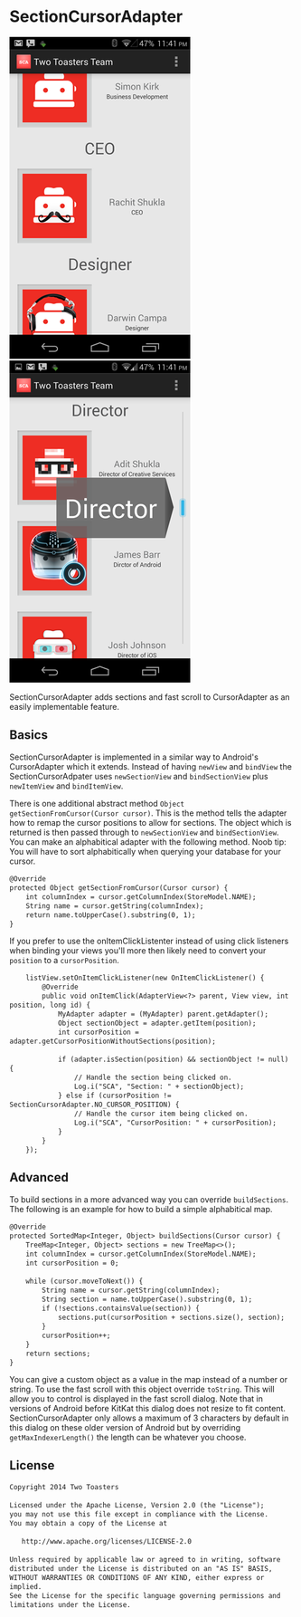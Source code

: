 # SectionCursorAdapter

![sections](screenshots/sections.png)      ![dialog](screenshots/dialog.png)

SectionCursorAdapter adds sections and fast scroll to CursorAdapter as an easily implementable feature. 

## Basics
SectionCursorAdapter is implemented in a similar way to Android's CursorAdapter which it extends. Instead of having `newView` and `bindView` the SectionCursorAdpater uses `newSectionView` and `bindSectionView` plus `newItemView` and `bindItemView`. 

There is one additional abstract method `Object getSectionFromCursor(Cursor cursor)`. This is the method tells the adapter how to remap the cursor positions to allow for sections. The object which is returned is then passed through to `newSectionView` and `bindSectionView`. You can make an alphabitical adapter with the following method. Noob tip: You will have to sort alphabitically when querying your database for your cursor.

    @Override
    protected Object getSectionFromCursor(Cursor cursor) {
        int columnIndex = cursor.getColumnIndex(StoreModel.NAME);
        String name = cursor.getString(columnIndex);
        return name.toUpperCase().substring(0, 1);
    }

If you prefer to use the onItemClickListenter instead of using click listeners when binding your views you'll more then likely need to convert your `position` to a `cursorPosition`.

        listView.setOnItemClickListener(new OnItemClickListener() {
            @Override
            public void onItemClick(AdapterView<?> parent, View view, int position, long id) {
                MyAdapter adapter = (MyAdapter) parent.getAdapter();
                Object sectionObject = adapter.getItem(position);
                int cursorPosition = adapter.getCursorPositionWithoutSections(position);
                
                if (adapter.isSection(position) && sectionObject != null) {
                    // Handle the section being clicked on.
                    Log.i("SCA", "Section: " + sectionObject);
                } else if (cursorPosition != SectionCursorAdapter.NO_CURSOR_POSITION) {
                    // Handle the cursor item being clicked on.
                    Log.i("SCA", "CursorPosition: " + cursorPosition);
                }
            }
        });

## Advanced
To build sections in a more advanced way you can override `buildSections`. The following is an example for how to build a simple alphabitical map.

    @Override
    protected SortedMap<Integer, Object> buildSections(Cursor cursor) {
        TreeMap<Integer, Object> sections = new TreeMap<>();
        int columnIndex = cursor.getColumnIndex(StoreModel.NAME);
        int cursorPosition = 0;
        
        while (cursor.moveToNext()) {
            String name = cursor.getString(columnIndex);
            String section = name.toUpperCase().substring(0, 1);
            if (!sections.containsValue(section)) {
                sections.put(cursorPosition + sections.size(), section);
            }
            cursorPosition++;
        }
        return sections;
    }

You can give a custom object as a value in the map instead of a number or string. To use the fast scroll with this object override `toString`. This will allow you to control is displayed in the fast scroll dialog. Note that in versions of Android before KitKat this dialog does not resize to fit content. SectionCursorAdapter only allows a maximum of 3 characters by default in this dialog on these older version of Android but by overriding `getMaxIndexerLength()` the length can be whatever you choose.

## License

    Copyright 2014 Two Toasters
    
    Licensed under the Apache License, Version 2.0 (the "License");
    you may not use this file except in compliance with the License.
    You may obtain a copy of the License at
    
       http://www.apache.org/licenses/LICENSE-2.0
       
    Unless required by applicable law or agreed to in writing, software
    distributed under the License is distributed on an "AS IS" BASIS,
    WITHOUT WARRANTIES OR CONDITIONS OF ANY KIND, either express or implied.
    See the License for the specific language governing permissions and
    limitations under the License.